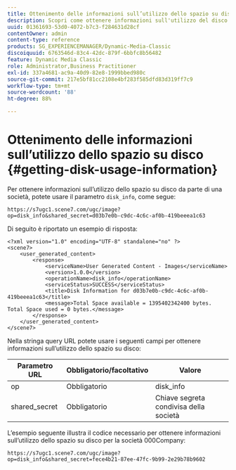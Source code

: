 ```yaml
---
title: Ottenimento delle informazioni sull’utilizzo dello spazio su disco
description: Scopri come ottenere informazioni sull'utilizzo del disco.
uuid: 01361693-53d0-4072-b7c3-f284631d28cf
contentOwner: admin
content-type: reference
products: SG_EXPERIENCEMANAGER/Dynamic-Media-Classic
discoiquuid: 6763546d-83c4-42dc-879f-6bbfc8b56482
feature: Dynamic Media Classic
role: Administrator,Business Practitioner
exl-id: 337a4681-ac9a-40d9-82e8-1999bbed980c
source-git-commit: 217e5bf81cc2108e4bf283f585dfd83d319ff7c9
workflow-type: tm+mt
source-wordcount: '88'
ht-degree: 88%

---
```


# Ottenimento delle informazioni sull’utilizzo dello spazio su disco {#getting-disk-usage-information}

Per ottenere informazioni sull’utilizzo dello spazio su disco da parte di una società, potete usare il parametro `disk_info`, come segue:

```as3
https://s7ugc1.scene7.com/ugc/image?op=disk_info&shared_secret=d03b7e0b-c9dc-4c6c-af0b-419beeea1c63
```

Di seguito è riportato un esempio di risposta:

```as3
<?xml version="1.0" encoding="UTF-8" standalone="no" ?> 
<scene7> 
    <user_generated_content> 
        <response> 
            <serviceName>User Generated Content - Images</serviceName> 
            <version>1.0.0</version> 
            <operationName>disk_info</operationName> 
            <serviceStatus>SUCCESS</serviceStatus> 
            <title>Disk Information for d03b7e0b-c9dc-4c6c-af0b-419beeea1c63</title> 
            <message>Total Space available = 1395402342400 bytes. Total Space used = 0 bytes.</message> 
        </response> 
    </user_generated_content> 
</scene7>
```

Nella stringa query URL potete usare i seguenti campi per ottenere informazioni sull’utilizzo dello spazio su disco:

| Parametro URL | Obbligatorio/facoltativo | Valore |
|--- |--- |--- |
| op | Obbligatorio | disk_info |
| shared_secret | Obbligatorio | Chiave segreta condivisa della società |

L’esempio seguente illustra il codice necessario per ottenere informazioni sull’utilizzo dello spazio su disco per la società 000Company:

```as3
https://s7ugc1.scene7.com/ugc/image?op=disk_info&shared_secret=fece4b21-87ee-47fc-9b99-2e29b78b9602
```
